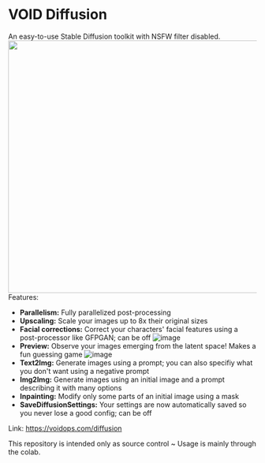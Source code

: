 # VOID Diffusion
An easy-to-use Stable Diffusion toolkit with NSFW filter disabled.
<img src="https://user-images.githubusercontent.com/58893646/210701459-57d923b3-1e60-40bc-bb67-0975107ce97f.png" width="512" height="512"/>
Features:
- **Parallelism:** Fully parallelized post-processing
- **Upscaling:** Scale your images up to 8x their original sizes
- **Facial corrections:** Correct your characters' facial features using a post-processor like GFPGAN; can be off
![image](https://user-images.githubusercontent.com/58893646/208217432-d6fba507-714d-4f15-84cc-d11551298c76.png)
- **Preview:** Observe your images emerging from the latent space! Makes a fun guessing game
![image](https://user-images.githubusercontent.com/58893646/208217628-7dd95dbf-3376-4b65-ab38-1adb4be672ff.png)
- **Text2Img:** Generate images using a prompt; you can also specifiy what you don't want using a negative prompt
- **Img2Img:** Generate images using an initial image and a prompt describing it with many options
- **Inpainting:** Modify only some parts of an initial image using a mask
- **SaveDiffusionSettings:** Your settings are now automatically saved so you never lose a good config; can be off

Link: https://voidops.com/diffusion

This repository is intended only as source control ~ Usage is mainly through the colab.
